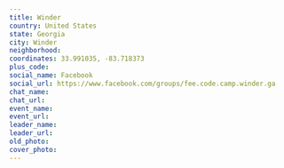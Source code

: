 ```yaml
---
title: Winder
country: United States
state: Georgia
city: Winder
neighborhood: 
coordinates: 33.991035, -83.718373
plus_code:
social_name: Facebook
social_url: https://www.facebook.com/groups/fee.code.camp.winder.ga
chat_name:
chat_url:
event_name:
event_url:
leader_name:
leader_url:
old_photo: 
cover_photo:
---
```

